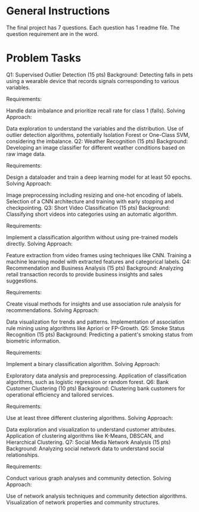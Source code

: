 # General Instructions
The final project has 7 questions. Each question has 1 readme file. The question requirement are in the word.
# Problem Tasks
Q1: Supervised Outlier Detection (15 pts)
Background: Detecting falls in pets using a wearable device that records signals corresponding to various variables.

Requirements:

Handle data imbalance and prioritize recall rate for class 1 (falls).
Solving Approach:

Data exploration to understand the variables and the distribution.
Use of outlier detection algorithms, potentially Isolation Forest or One-Class SVM, considering the imbalance.
Q2: Weather Recognition (15 pts)
Background: Developing an image classifier for different weather conditions based on raw image data.

Requirements:

Design a dataloader and train a deep learning model for at least 50 epochs.
Solving Approach:

Image preprocessing including resizing and one-hot encoding of labels.
Selection of a CNN architecture and training with early stopping and checkpointing.
Q3: Short Video Classification (15 pts)
Background: Classifying short videos into categories using an automatic algorithm.

Requirements:

Implement a classification algorithm without using pre-trained models directly.
Solving Approach:

Feature extraction from video frames using techniques like CNN.
Training a machine learning model with extracted features and categorical labels.
Q4: Recommendation and Business Analysis (15 pts)
Background: Analyzing retail transaction records to provide business insights and sales suggestions.

Requirements:

Create visual methods for insights and use association rule analysis for recommendations.
Solving Approach:

Data visualization for trends and patterns.
Implementation of association rule mining using algorithms like Apriori or FP-Growth.
Q5: Smoke Status Recognition (15 pts)
Background: Predicting a patient's smoking status from biometric information.

Requirements:

Implement a binary classification algorithm.
Solving Approach:

Exploratory data analysis and preprocessing.
Application of classification algorithms, such as logistic regression or random forest.
Q6: Bank Customer Clustering (10 pts)
Background: Clustering bank customers for operational efficiency and tailored services.

Requirements:

Use at least three different clustering algorithms.
Solving Approach:

Data exploration and visualization to understand customer attributes.
Application of clustering algorithms like K-Means, DBSCAN, and Hierarchical Clustering.
Q7: Social Media Network Analysis (15 pts)
Background: Analyzing social network data to understand social relationships.

Requirements:

Conduct various graph analyses and community detection.
Solving Approach:

Use of network analysis techniques and community detection algorithms.
Visualization of network properties and community structures.
